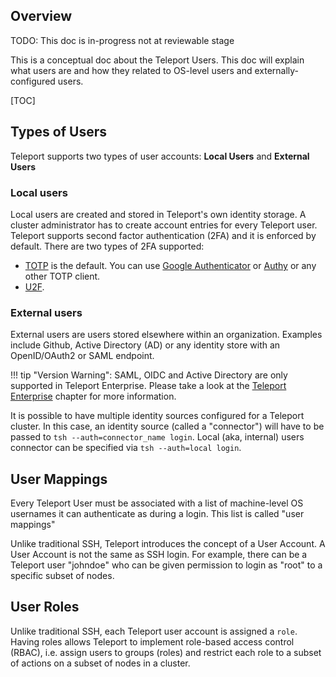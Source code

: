 ## Overview

TODO: This doc is in-progress not at reviewable stage

This is a conceptual doc about the Teleport Users. This doc will explain what users are and how they related to OS-level users and externally-configured users.

[TOC]

## Types of Users

Teleport supports two types of user accounts: **Local Users** and **External Users**

### Local users

Local users are created and stored in Teleport's own identity storage. A cluster
administrator has to create account entries for every Teleport user.
Teleport supports second factor authentication (2FA) and it is enforced by default.
There are two types of 2FA supported:
* [TOTP](https://en.wikipedia.org/wiki/Time-based_One-time_Password_Algorithm)
  is the default. You can use [Google Authenticator](https://en.wikipedia.org/wiki/Google_Authenticator) or
  [Authy](https://www.authy.com/) or any other TOTP client.
* [U2F](https://en.wikipedia.org/wiki/Universal_2nd_Factor).

### External users
 
External users are users stored elsewhere within an organization. Examples include
Github, Active Directory (AD) or any identity store with an OpenID/OAuth2 or SAML endpoint.

!!! tip "Version Warning":
    SAML, OIDC and Active Directory are only supported in Teleport Enterprise. Please
    take a look at the [Teleport Enterprise](enterprise.md) chapter for more information.

It is possible to have multiple identity sources configured for a Teleport cluster. In this
case, an identity source (called a "connector") will have to be passed to `tsh --auth=connector_name login`.
Local (aka, internal) users connector can be specified via `tsh --auth=local login`.

## User Mappings

Every Teleport User must be associated with a list of machine-level OS usernames it can authenticate as during a login. This list is called "user mappings"

Unlike traditional SSH, Teleport introduces the concept of a User Account. A User Account is not the same as SSH login. For example, there can be a Teleport user "johndoe" who can be given permission to login as "root" to a specific subset of nodes.

## User Roles

Unlike traditional SSH, each Teleport user account is assigned a `role`.
   Having roles allows Teleport to implement role-based access control (RBAC), i.e. assign
   users to groups (roles) and restrict each role to a subset of actions on a subset of
   nodes in a cluster.


